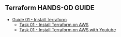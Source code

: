 ## Terraform HANDS-OD GUIDE

+ [Guide 01 - Install Terraform](https://github.com/sunpyopark/Hands-on_Terraform/blob/master/guide/guide-01/task-01.md/ "Guide 01 - Beanstalk")
  - [Task 01 - Install Terraform on AWS](https://github.com/sunpyopark/Hands-on_Terraform/blob/master/guide/guide-01/task-01.md "Guide 01 - Beanstalk")
  - [Task 01 - Install Terraform on AWS with Youtube](https://www.youtube.com/watch?v=QbaQuNTCQfI&feature=youtu.be/ "Guide 01 - Beanstalk")



